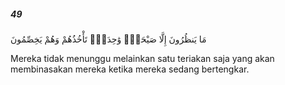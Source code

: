 ##### 49

<span class="ayah">مَا يَنظُرُونَ إِلَّا صَيْحَةًۭ وَٰحِدَةًۭ تَأْخُذُهُمْ وَهُمْ يَخِصِّمُونَ</span>

<span class="ayah_translation">Mereka tidak menunggu melainkan satu teriakan saja yang akan membinasakan mereka ketika mereka sedang bertengkar.</span>
